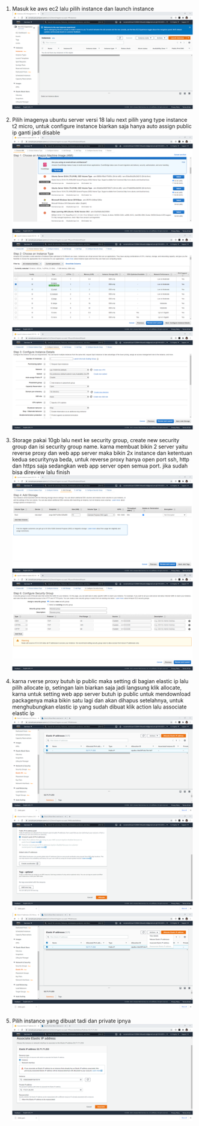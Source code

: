 1. Masuk ke aws ec2 lalu pilih instance dan launch instance <br>
![1.4.png](https://github.com/GGenom3/DumbWaysDevOps/blob/main/TaskM1/Image/1.4.PNG)<br><br>
2. Pilih imagenya ubuntu server versi 18 lalu next pilih yang type instance t2 micro, untuk configure instance biarkan saja hanya auto assign public ip ganti jadi disable <br>
![2.4.png](https://github.com/GGenom3/DumbWaysDevOps/blob/main/TaskM1/Image/2.4.PNG)<br>
![3.4.png](https://github.com/GGenom3/DumbWaysDevOps/blob/main/TaskM1/Image/3.4.PNG)<br>
![4.4.png](https://github.com/GGenom3/DumbWaysDevOps/blob/main/TaskM1/Image/4.4.PNG)<br><br>
3. Storage pakai 10gb lalu next ke security group, create new security group dan isi security group name. karna membuat bikin 2 server yaitu reverse proxy dan web app server maka
bikin 2x instance dan ketentuan kedua securitynya beda, untuk reverse proxy hanya open port ssh, http dan https saja sedangkan web app server open semua port. jika sudah bisa direview lalu finish <br>
![5.4.png](https://github.com/GGenom3/DumbWaysDevOps/blob/main/TaskM1/Image/5.4.PNG)<br>
![6.4.png](https://github.com/GGenom3/DumbWaysDevOps/blob/main/TaskM1/Image/6.4.PNG)<br><br>
4. karna rverse proxy butuh ip public maka setting di bagian elastic ip lalu pilih allocate ip, setingan lain biarkan saja jadi langsung klik allocate, karna untuk setting web app server butuh ip public untuk mendownload packagenya maka bikin satu lagi dan akan dihapus setelahnya, untuk menghubungkan elastic ip yang sudah dibuat klik action lalu associate elastic ip <br>
![7.4.png](https://github.com/GGenom3/DumbWaysDevOps/blob/main/TaskM1/Image/7.4.PNG)<br>
![8.4.png](https://github.com/GGenom3/DumbWaysDevOps/blob/main/TaskM1/Image/8.4.PNG)<br>
![9.4.png](https://github.com/GGenom3/DumbWaysDevOps/blob/main/TaskM1/Image/9.4.PNG)<br><br>
5. Pilih instance yang dibuat tadi dan private ipnya <br>
![10.4.png](https://github.com/GGenom3/DumbWaysDevOps/blob/main/TaskM1/Image/10.4.PNG)<br>
